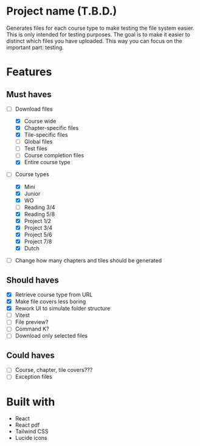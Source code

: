 # Project name (T.B.D.)

Generates files for each course type to make testing the file system easier. This is only intended for testing purposes. The goal is to make it easier to distinct which files you have uploaded. This way you can focus on the important part: testing.

# Features

## Must haves

- [ ] Download files

  - [x] Course wide
  - [x] Chapter-specific files
  - [x] Tile-specific files
  - [ ] Global files
  - [ ] Test files
  - [ ] Course completion files
  - [x] Entire course type

- [ ] Course types

  - [x] Mini
  - [x] Junior
  - [x] WO
  - [ ] Reading 3/4
  - [x] Reading 5/8
  - [x] Project 1/2
  - [x] Project 3/4
  - [x] Project 5/6
  - [x] Project 7/8
  - [x] Dutch

- [ ] Change how many chapters and tiles should be generated

## Should haves

- [x] Retrieve course type from URL
- [x] Make file covers less boring
- [x] Rework UI to simulate folder structure
- [ ] Vitest
- [ ] File preview?
- [ ] Command K?
- [ ] Download only selected files

## Could haves

- [ ] Course, chapter, tile covers???
- [ ] Exception files

# Built with

- React
- React pdf
- Tailwind CSS
- Lucide icons

